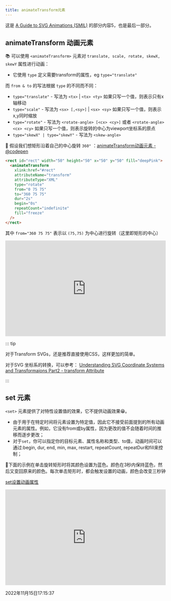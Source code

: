 ```yaml
---
title: animateTransform元素
---
```

这是 [A Guide to SVG Animations (SMIL)](https://css-tricks.com/guide-svg-animations-smil/#aa-animating-transformations-the-animatetransform-animatetransform-element) 的部分内容5，也是最后一部分。

## animateTransform 动画元素

📚 可以使用 `<animateTransform>` 元素对 `translate, scale, rotate, skewX, skewY` 属性进行动画：

- 它使用 `type` 定义需要transform的属性，eg `type="translate"`

而 `from & to` 的写法根据 `type` 的不同而不同：

- `type="translate"` - 写法为 `<tx>` | `<tx> <ty>` 如果只写一个值，则表示只有x轴移动
- `type="scale"` - 写法为 `<sx> [,<sy>]` | `<sx> <sy>` 如果只写一个值，则表示x,y同时缩放
- `type="rotate"` - 写法为 `<rotate-angle> [<cx> <cy>]` 或者 `<rotate-angle> <cx> <cy>` 如果只写一个值，则表示旋转的中心为viewport坐标系的原点
- `type="skewX" | type="skewY"` - 写法为 `<skew-angle>`



🌰 假设我们想矩形沿着自己的中心旋转 `360°` ：[animateTransform动画元素 - @codepen](https://codepen.io/JamesSawyer/pen/OJEjyeB)

```html {4,6-8}
<rect id="rect" width="50" height="50" x="50" y="50" fill="deepPink">
  <animateTransform
    xlink:href="#rect"
    attributeName="transform"
    attributeType="XML"
    type="rotate"
    from="0 75 75"
    to="360 75 75"
    dur="2s"
    begin="0s"
    repeatCount="indefinite"
    fill="freeze"
  />
</rect>
```

其中 `from="360 75 75"` 表示以 `(75,75)` 为中心进行旋转（这里即矩形的中心）

<iframe height="300" style="width: 100%;" scrolling="no" title="#18-1 textPath startOffset路径动画" src="https://codepen.io/JamesSawyer/embed/preview/OJEjyeB?default-tab=result&editable=true&theme-id=dark" frameborder="no" loading="lazy" allowtransparency="true" allowfullscreen="true">
  See the Pen <a href="https://codepen.io/JamesSawyer/pen/OJEjyeB">
  #18-1 textPath startOffset路径动画</a> by james sawyer (<a href="https://codepen.io/JamesSawyer">@JamesSawyer</a>)
  on <a href="https://codepen.io">CodePen</a>.
</iframe>

::: tip

对于Transform SVGs，还是推荐直接使用CSS，这样更加的简单。

对于SVG 坐标系的转换，可以参考： [Understanding SVG Coordinate Systems and Transformaions Part2 - transform Attribute](http://sarasoueidan.com/blog/svg-transformations/)

:::



## set 元素

`<set>` 元素提供了对特性设置值的效果，它不提供动画效果😁。

- 由于用于在特定时间将元素设置为特定值，因此它不接受前面提到的所有动画元素的属性。例如，它没有from或by属性，因为更改的值不会随着时间的推移而逐步更改；
- 对于`set`，你可以指定你的目标元素、属性名称和类型、to值，动画时间可以通过:begin, dur, end, min, max, restart, repeatCount, repeatDur和fill来控制；

🌰下面的示例在单击旋转矩形时将其颜色设置为蓝色。颜色在3秒内保持蓝色，然后又变回原来的颜色。每次单击矩形时，都会触发设置的动画，颜色会改变三秒钟



[set设置动画属性](https://codepen.io/JamesSawyer/pen/OJEjMPa)

<iframe height="300" style="width: 100%;" scrolling="no" title="#19 animateTransform动画元素" src="https://codepen.io/JamesSawyer/embed/preview/OJEjMPa?default-tab=result&editable=true&theme-id=dark" frameborder="no" loading="lazy" allowtransparency="true" allowfullscreen="true">
  See the Pen <a href="https://codepen.io/JamesSawyer/pen/OJEjMPa">
  #19 animateTransform动画元素</a> by james sawyer (<a href="https://codepen.io/JamesSawyer">@JamesSawyer</a>)
  on <a href="https://codepen.io">CodePen</a>.
</iframe>



2022年11月15日17:15:37

